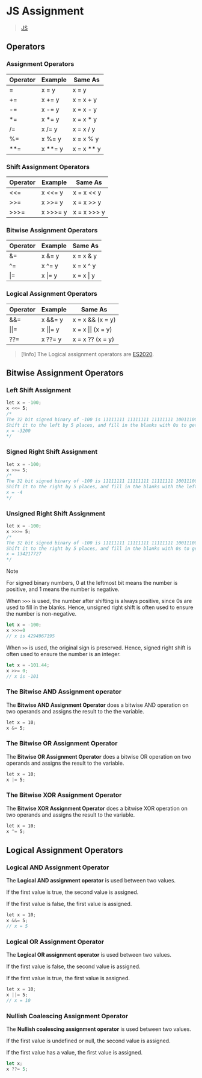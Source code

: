 # JS Assignment

> [JS](JS.md)

## Operators

### Assignment Operators

|Operator|Example|Same As|
|---|---|---|
|=|x = y|x = y|
|+=|x += y|x = x + y|
|-=|x -= y|x = x - y|
|*=|x *= y|x = x * y|
|/=|x /= y|x = x / y|
|%=|x %= y|x = x % y|
|**=|x **= y|x = x ** y|

### Shift Assignment Operators

| Operator | Example  | Same As     |
| -------- | -------- | ----------- |
| <<=      | x <<= y  | x = x << y  |
| >>=      | x >>= y  | x = x >> y  |
| >>>=     | x >>>= y | x = x >>> y |

### Bitwise Assignment Operators

| Operator | Example | Same As    |
| -------- | ------- | ---------- |
| &=       | x &= y  | x = x & y  |
| ^=       | x ^= y  | x = x ^ y  |
| \|=      | x \|= y | x = x \| y |

### Logical Assignment Operators

| Operator | Example | Same As          |
| -------- | ------- | ---------------- |
| &&=      | x &&= y | x = x && (x = y) |
| \|\|=      | x \|\|= y | x = x \|\| (x = y) |
| ??=      | x ??= y | x = x ?? (x = y) |

> [!info]
> The Logical assignment operators are [ES2020](https://www.w3schools.com/js/js_2020.asp).

## Bitwise Assignment Operators

### Left Shift Assignment

``` js
let x = -100;  
x <<= 5;
/*
The 32 bit signed binary of -100 is 11111111 11111111 11111111 10011100
Shift it to the left by 5 places, and fill in the blanks with 0s to get
x = -3200
*/
```

### Signed Right Shift Assignment

``` js
let x = -100;  
x >>= 5;
/*
The 32 bit signed binary of -100 is 11111111 11111111 11111111 10011100
Shift it to the right by 5 places, and fill in the blanks with the leftmost bit (1) to get
x = -4
*/
```

### Unsigned Right Shift Assignment

``` js
let x = -100;  
x >>>= 5;
/*
The 32 bit signed binary of -100 is 11111111 11111111 11111111 10011100
Shift it to the right by 5 places, and fill in the blanks with 0s to get
x = 134217727
*/
```

> [!note]
> For signed binary numbers, 0 at the leftmost bit means the number is positive, and 1 means the number is negative.
> 
> When `>>>` is used, the number after shifting is always positive, since 0s are used to fill in the blanks. Hence, unsigned right shift is often used to ensure the number is non-negative.
> 
> ``` js
> let x = -100;
> x >>>=0
> // x is 4294967195
> ```
> 
> When `>>` is used, the original sign is preserved. Hence, signed right shift is often used to ensure the number is an integer.
> 
> ``` js
> let x = -101.44;
> x >>= 0;
> // x is -101
> ```

### The Bitwise AND Assignment operator

The **Bitwise AND Assignment Operator** does a bitwise AND operation on two operands and assigns the result to the the variable.

``` js
let x = 10;  
x &= 5;
```

### The Bitwise OR Assignment Operator

The **Bitwise OR Assignment Operator** does a bitwise OR operation on two operands and assigns the result to the variable.

``` js
let x = 10;  
x |= 5;
```

### The Bitwise XOR Assignment Operator

The **Bitwise XOR Assignment Operator** does a bitwise XOR operation on two operands and assigns the result to the variable.

``` js
let x = 10;  
x ^= 5;
```

## Logical Assignment Operators

### Logical AND Assignment Operator

The **Logical AND assignment operator** is used between two values.

If the first value is true, the second value is assigned.

If the first value is false, the first value is assigned.

``` js
let x = 10;  
x &&= 5;
// x = 5
```

### Logical OR Assignment Operator

The **Logical OR assignment operator** is used between two values.

If the first value is false, the second value is assigned.

If the first value is true, the first value is assigned.

``` js
let x = 10;  
x ||= 5;
// x = 10
```

### Nullish Coalescing Assignment Operator

The **Nullish coalescing assignment operator** is used between two values.

If the first value is undefined or null, the second value is assigned.

If the first value has a value, the first value is assigned.

``` js
let x;
x ??= 5;
```
